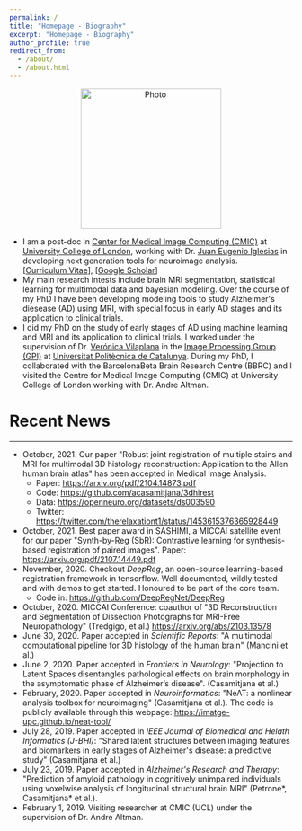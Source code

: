 ```yaml
---
permalink: /
title: "Homepage - Biography"
excerpt: "Homepage - Biography"
author_profile: true
redirect_from: 
  - /about/
  - /about.html
---
```

<p align="center">
  <img src="https://acasamitjana.github.io/images/avatar.jpg?raw=true" alt="Photo" style="width: 250px;"/> 
</p>

* I am a post-doc in [Center for Medical Image Computing (CMIC)](https://www.ucl.ac.uk/medical-image-computing/) at [University College of London](https://www.ucl.ac.uk/), working with Dr. [Juan Eugenio Iglesias](https://sites.google.com/site/jeiglesias/) in developing next generation tools for neuroimage analysis. <br/>
[[Curriculum Vitae]( https://acasamitjana.github.io/personal-webpage-jekyll/files/cv.pdf)], [[Google Scholar](https://scholar.google.es/citations?user=phHLLH0AAAAJ)]
* My main research intests include brain MRI segmentation, statistical learning for multimodal data and bayesian modeling. Over the course of my PhD I have been developing modeling tools to study Alzheimer's diesease (AD) using MRI, with special focus in early AD stages and its application to clinical trials.
* I did my PhD on the study of early stages of AD using machine learning and MRI and its application to clinical trials. I worked under the supervision of Dr. [Verónica Vilaplana](https://imatge.upc.edu/web/people/veronica-vilaplana) in the [Image Processing Group (GPI)](https://imatge.upc.edu/) at [Universitat Politècnica de Catalunya](https://www.upc.edu/). During my PhD, I collaborated with the BarcelonaBeta Brain Research Centre (BBRC) and I visited the Centre for Medical Image Computing (CMIC) at University College of London working with Dr. Andre Altman.

# Recent News
------
* October, 2021. Our paper "Robust joint registration of multiple stains  and MRI for multimodal 3D histology reconstruction: Application to the Allen human brain atlas" has been accepted in Medical Image Analysis. 
  - Paper: https://arxiv.org/pdf/2104.14873.pdf
  - Code: https://github.com/acasamitjana/3dhirest
  - Data: https://openneuro.org/datasets/ds003590
  - Twitter: https://twitter.com/therelaxationt1/status/1453615376365928449
* October, 2021. Best paper award in SASHIMI, a MICCAI satellite event for our paper "Synth-by-Reg (SbR): Contrastive learning for synthesis-based registration of paired images". Paper: https://arxiv.org/pdf/2107.14449.pdf
* November, 2020. Checkout *DeepReg*, an open-source learning-based registration framework in tensorflow. Well documented, wildly tested and with demos to get started. Honoured to be part of the core team. 
  - Code in: https://github.com/DeepRegNet/DeepReg
* October, 2020. MICCAI Conference: coauthor of "3D Reconstruction and Segmentation of Dissection Photographs for MRI-Free Neuropathology" (Tredgigo, et al.) https://arxiv.org/abs/2103.13578
* June 30, 2020. Paper accepted in *Scientific Reports*: "A multimodal computational pipeline for 3D histology of the human brain" (Mancini et al.)
* June 2, 2020. Paper accepted in *Frontiers in Neurology*: "Projection to Latent Spaces disentangles pathological effects on brain morphology in the asymptomatic phase of Alzheimer’s disease". (Casamitjana et al.)
* February, 2020. Paper accepted in *Neuroinformatics*: "NeAT: a nonlinear analysis toolbox for neuroimaging" (Casamitjana et al.). The code is publicly available through this webpage: https://imatge-upc.github.io/neat-tool/
* July 28, 2019. Paper accepted in *IEEE Journal of Biomedical and Helath Informatics (J-BHI)*: "Shared latent structures between imaging features and biomarkers in early stages of Alzheimer's disease: a predictive study" (Casamitjana et al.)
* July 23, 2019. Paper accepted in *Alzheimer's Research and Therapy*: "Prediction of amyloid pathology in cognitively unimpaired individuals using voxelwise analysis of longitudinal structural brain MRI" (Petrone\*, Casamitjana\* et al.).
* February 1, 2019. Visiting researcher at CMIC (UCL) under the supervision of Dr. Andre Altman.


